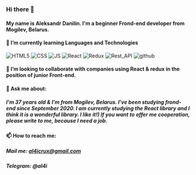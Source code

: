 ### Hi there 👋
#### My name is Aleksandr Danilin. I'm a beginner Frond-end developer from Mogilev, Belarus.

#### 🌱 I’m currently learning Languages and Technologies
![HTML5](https://img.shields.io/badge/-HTML5%20-blue?style=for-the-badle&logo=html5)
![CSS](https://img.shields.io/badge/-CSS3-blue?style=for-the-badle&logo=css3)
![JS](https://img.shields.io/badge/-JS-yellow?style=for-the-badle&logo=JavaScript)
![React](https://img.shields.io/badge/-React-blue?style=for-the-badle&logo=react)
![Redux](https://img.shields.io/badge/-Redux-brightgreen?style=for-the-badle&logo=redux)
![Rest_API](https://img.shields.io/badge/-Rest_API-yellow?style=for-the-badle&logo=restapi)
![github](https://img.shields.io/badge/-github-red?style=for-the-badle&logo=git)

#### 👯 I’m looking to collaborate with companies using React & redux in the position of junior Front-end. 
 
#### 💬 Ask me about:
##### I'm 37 years old & I'm from Mogilev, Belarus. I've been studying frond-end since September 2020. I am currently studying the React library and I think it is a wonderful library. I like it!) If you want to offer me cooperation, please write to me, because I need a job.

#### 📫 How to reach me:
##### Mail me: al4icrux@gmail.com
##### Telegram: @al4i



<!--
- 🔭 I’m currently working on ...
- 🌱 I’m currently learning ...
- 👯 I’m looking to collaborate on ...
- 🤔 I’m looking for help with ...
- 💬 Ask me about ...
- 📫 How to reach me: ...
- 😄 Pronouns: ...
- ⚡ Fun fact: ...
--!>
